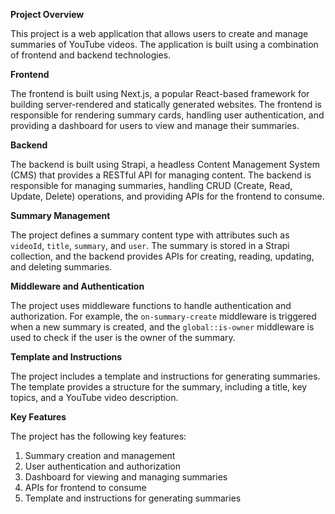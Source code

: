
**Project Overview**

This project is a web application that allows users to create and manage summaries of YouTube videos. The application is built using a combination of frontend and backend technologies.

**Frontend**

The frontend is built using Next.js, a popular React-based framework for building server-rendered and statically generated websites. The frontend is responsible for rendering summary cards, handling user authentication, and providing a dashboard for users to view and manage their summaries.

**Backend**

The backend is built using Strapi, a headless Content Management System (CMS) that provides a RESTful API for managing content. The backend is responsible for managing summaries, handling CRUD (Create, Read, Update, Delete) operations, and providing APIs for the frontend to consume.

**Summary Management**

The project defines a summary content type with attributes such as `videoId`, `title`, `summary`, and `user`. The summary is stored in a Strapi collection, and the backend provides APIs for creating, reading, updating, and deleting summaries.

**Middleware and Authentication**

The project uses middleware functions to handle authentication and authorization. For example, the `on-summary-create` middleware is triggered when a new summary is created, and the `global::is-owner` middleware is used to check if the user is the owner of the summary.

**Template and Instructions**

The project includes a template and instructions for generating summaries. The template provides a structure for the summary, including a title, key topics, and a YouTube video description.

**Key Features**

The project has the following key features:

1. Summary creation and management
2. User authentication and authorization
3. Dashboard for viewing and managing summaries
4. APIs for frontend to consume
5. Template and instructions for generating summaries